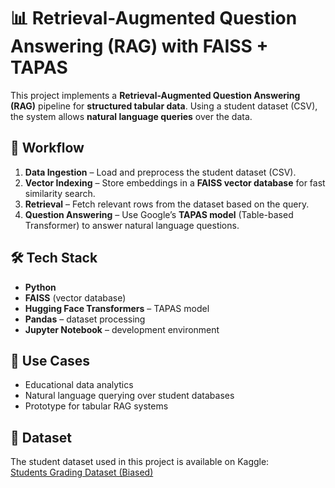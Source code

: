 # 📊 Retrieval-Augmented Question Answering (RAG) with FAISS + TAPAS

This project implements a **Retrieval-Augmented Question Answering (RAG)** pipeline for **structured tabular data**. Using a student dataset (CSV), the system allows **natural language queries** over the data.

## 🔄 Workflow

1. **Data Ingestion** – Load and preprocess the student dataset (CSV).  
2. **Vector Indexing** – Store embeddings in a **FAISS vector database** for fast similarity search.  
3. **Retrieval** – Fetch relevant rows from the dataset based on the query.  
4. **Question Answering** – Use Google’s **TAPAS model** (Table-based Transformer) to answer natural language questions.

## 🛠 Tech Stack

- **Python**  
- **FAISS** (vector database)  
- **Hugging Face Transformers** – TAPAS model  
- **Pandas** – dataset processing  
- **Jupyter Notebook** – development environment  

## 📌 Use Cases

- Educational data analytics  
- Natural language querying over student databases  
- Prototype for tabular RAG systems

## 📂 Dataset

The student dataset used in this project is available on Kaggle:  
[Students Grading Dataset (Biased)](https://www.kaggle.com/datasets/mahmoudelhemaly/students-grading-dataset?select=Students_Grading_Dataset_Biased.csv)
